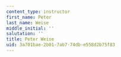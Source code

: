 ```yaml
---
content_type: instructor
first_name: Peter
last_name: Weise
middle_initial: ''
salutation: ''
title: Peter Weise
uid: 3a701bae-2b01-7ab7-74db-e558d2b75f83
---
```

